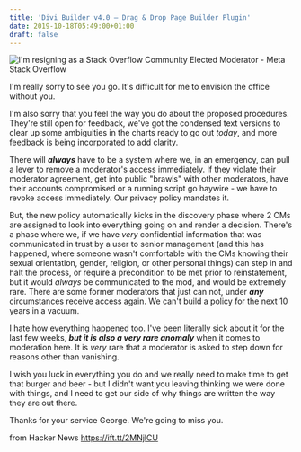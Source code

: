 ```yaml
---
title: 'Divi Builder v4.0 – Drag & Drop Page Builder Plugin'
date: 2019-10-18T05:49:00+01:00
draft: false
---
```


![](https://meta.stackoverflow.com/content/Sites/stackoverflowmeta/img/apple-touch-icon@2.png?v=6de7587d1583 "I'm resigning as a Stack Overflow Community Elected Moderator - Meta Stack Overflow")  

I'm really sorry to see you go. It's difficult for me to envision the office without you.

I'm also sorry that you feel the way you do about the proposed procedures. They're still open for feedback, we've got the condensed text versions to clear up some ambiguities in the charts ready to go out _today_, and more feedback is being incorporated to add clarity.

There will **_always_** have to be a system where we, in an emergency, can pull a lever to remove a moderator's access immediately. If they violate their moderator agreement, get into public "brawls" with other moderators, have their accounts compromised or a running script go haywire - we have to revoke access immediately. Our privacy policy mandates it.

But, the new policy automatically kicks in the discovery phase where 2 CMs are assigned to look into everything going on and render a decision. There's a phase where we, if we have _very_ confidential information that was communicated in trust by a user to senior management (and this has happened, where someone wasn't comfortable with the CMs knowing their sexual orientation, gender, religion, or other personal things) can step in and halt the process, or require a precondition to be met prior to reinstatement, but it would _always_ be communicated to the mod, and would be extremely rare. There are some former moderators that just can not, under **_any_** circumstances receive access again. We can't build a policy for the next 10 years in a vacuum.

I hate how everything happened too. I've been literally sick about it for the last few weeks, **_but it is also a very rare anomaly_** when it comes to moderation here. It is _very_ rare that a moderator is asked to step down for reasons other than vanishing.

I wish you luck in everything you do and we really need to make time to get that burger and beer - but I didn't want you leaving thinking we were done with things, and I need to get our side of why things are written the way they are out there.

Thanks for your service George. We're going to miss you.

  
  
from Hacker News https://ift.tt/2MNjlCU
